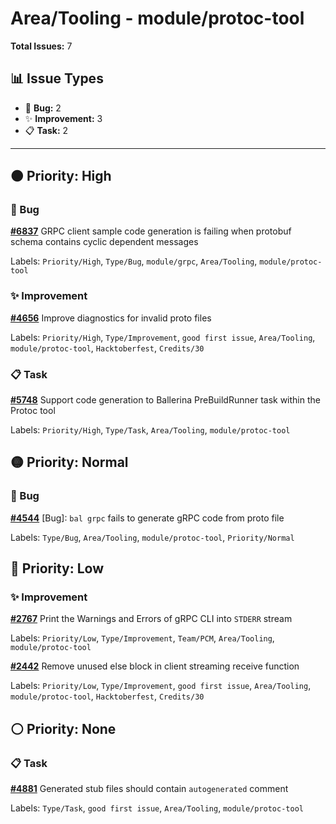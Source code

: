 # Area/Tooling - module/protoc-tool

**Total Issues:** 7

## 📊 Issue Types

- 🐛 **Bug:** 2
- ✨ **Improvement:** 3
- 📋 **Task:** 2

---

## 🟠 Priority: High

### 🐛 Bug

**[#6837](https://github.com/ballerina-platform/ballerina-library/issues/6837)** GRPC client sample code generation is failing when protobuf schema contains cyclic dependent messages

Labels: `Priority/High`, `Type/Bug`, `module/grpc`, `Area/Tooling`, `module/protoc-tool`

### ✨ Improvement

**[#4656](https://github.com/ballerina-platform/ballerina-library/issues/4656)** Improve diagnostics for invalid proto files

Labels: `Priority/High`, `Type/Improvement`, `good first issue`, `Area/Tooling`, `module/protoc-tool`, `Hacktoberfest`, `Credits/30`

### 📋 Task

**[#5748](https://github.com/ballerina-platform/ballerina-library/issues/5748)** Support code generation to Ballerina PreBuildRunner task within the Protoc tool

Labels: `Priority/High`, `Type/Task`, `Area/Tooling`, `module/protoc-tool`

## 🟡 Priority: Normal

### 🐛 Bug

**[#4544](https://github.com/ballerina-platform/ballerina-library/issues/4544)** [Bug]: `bal grpc` fails to generate gRPC code from proto file

Labels: `Type/Bug`, `Area/Tooling`, `module/protoc-tool`, `Priority/Normal`

## 🔵 Priority: Low

### ✨ Improvement

**[#2767](https://github.com/ballerina-platform/ballerina-library/issues/2767)** Print the Warnings and Errors of gRPC CLI into `STDERR` stream

Labels: `Priority/Low`, `Type/Improvement`, `Team/PCM`, `Area/Tooling`, `module/protoc-tool`

**[#2442](https://github.com/ballerina-platform/ballerina-library/issues/2442)** Remove unused else block in client streaming receive function

Labels: `Priority/Low`, `Type/Improvement`, `good first issue`, `Area/Tooling`, `module/protoc-tool`, `Hacktoberfest`, `Credits/30`

## ⚪ Priority: None

### 📋 Task

**[#4881](https://github.com/ballerina-platform/ballerina-library/issues/4881)** Generated stub files should contain `autogenerated` comment

Labels: `Type/Task`, `good first issue`, `Area/Tooling`, `module/protoc-tool`

